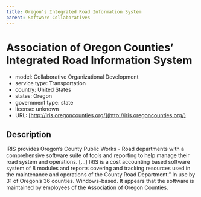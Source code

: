 ```yaml
---
title: Oregon’s Integrated Road Information System
parent: Software Collaboratives
---
```


# Association of Oregon Counties’ Integrated Road Information System

- model: Collaborative Organizational Development
- service type: Transportation
- country: United States
- states: Oregon
- government type: state
- license: unknown
- URL: [http://iris.oregoncounties.org/](http://iris.oregoncounties.org/)

## Description
IRIS provides Oregon’s County Public Works - Road departments with a comprehensive software suite of tools and reporting to help manage their road system and operations. [...] IRIS is a cost accounting based software system of 8 modules and reports covering and tracking resources used in the maintenance and operations of the County Road Department.” In use by 31 of Oregon’s 36 counties. Windows-based. It appears that the software is maintained by employees of the Association of Oregon Counties.
